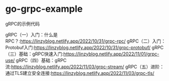 # go-grpc-example
gRPC的示例代码

gRPC（一）入门：什么是RPC？:https://linzyblog.netlify.app/2022/10/31/grpc-rpc/
gRPC（二）入门：Protobuf入门:https://linzyblog.netlify.app/2022/10/31/grpc-protobuf/
gRPC（三）基础：gRPC快速入门:https://linzyblog.netlify.app/2022/11/01/grpc-use/
gRPC（四）基础：gRPC流:https://linzyblog.netlify.app/2022/11/03/grpc-stream/
gRPC（五）进阶：通过TLS建立安全连接:https://linzyblog.netlify.app/2022/11/03/grpc-tls/

